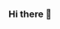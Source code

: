 ### Hi there 👋

<!--
`README.md` (this file) appears on your GitHub profile.

Hi, I'm a data student, currently on a data analysis course.

Here are some ideas to get you started:

🔭 I’m currently working on ... Developing my technical skills
🌱 I’m currently learning ... SAS, R and Python 
👯 I’m looking to collaborate on ... Projects
🤔 I’m looking for help with ... SAS and Python
⚡ Fun fact: ... I'm fun to be around. 
-->
